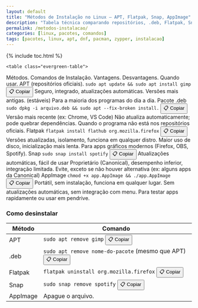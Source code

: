 ```yaml
---
layout: default
title: "Métodos de Instalação no Linux – APT, Flatpak, Snap, AppImage"
description: "Tabela técnica comparando repositórios, .deb, Flatpak, Snap e AppImage: comandos, vantagens, desvantagens e quando usar cada um."
permalink: /metodos-instalacao/
categories: [linux, pacotes, comandos]
tags: [pacotes, linux, apt, dnf, pacman, zypper, instalacao]
---
```



{% include toc.html %}



   <section class="post-content">
   
   
   
    <table class="evergreen-table">
  <thead>
    <tr>
      <th>Métodos.</th>
      <th>Comandos de Instalação.</th>
      <th>Vantagens.</th>
      <th>Desvantagens.</th>
      <th>Quando usar.</th>
    </tr>
  </thead>
  <tbody>
    <tr>
      <td data-label="Método">APT (repositórios oficiais).</td>
      <td data-label="Comando de Instalação">
        <code>sudo apt update && sudo apt install gimp</code>
        <button class="copy-btn" data-command="sudo apt update && sudo apt install gimp">📋 Copiar</button>
      </td>
      <td data-label="Vantagens">Seguro, integrado, atualizações automáticas.</td>
      <td data-label="Desvantagens">Versões mais antigas. (estáveis)</td>
      <td data-label="Quando usar">Para a maioria dos programas do dia a dia.</td>
    </tr>
    <tr>
      <td data-label="Método">Pacote .deb</td>
      <td data-label="Comando de Instalação">
        <code>sudo dpkg -i arquivo.deb && sudo apt --fix-broken install.</code>
        <button class="copy-btn" data-command="sudo dpkg -i arquivo.deb && sudo apt --fix-broken install">📋 Copiar</button>
      </td>
      <td data-label="Vantagens">Versão mais recente (ex: Chrome, VS Code)</td>
      <td data-label="Desvantagens">Não atualiza automaticamente; pode quebrar dependências.</td>
      <td data-label="Quando usar">Quando o programa não está nos repositórios oficiais.</td>
    </tr>
    <tr>
      <td data-label="Método">Flatpak</td>
      <td data-label="Comando de Instalação">
        <code>flatpak install flathub org.mozilla.firefox</code>
        <button class="copy-btn" data-command="flatpak install flathub org.mozilla.firefox">📋 Copiar</button>
      </td>
      <td data-label="Vantagens">Versões atualizadas, isolamento, funciona em qualquer distro.</td>
      <td data-label="Desvantagens">Maior uso de disco, inicialização mais lenta.</td>
      <td data-label="Quando usar">Para apps gráficos modernos (Firefox, OBS, Spotify).</td>
    </tr>
    <tr>
      <td data-label="Método">Snap</td>
      <td data-label="Comando de Instalação">
        <code>sudo snap install spotify</code>
        <button class="copy-btn" data-command="sudo snap install spotify">📋 Copiar</button>
      </td>
      <td data-label="Vantagens">Atualizações automáticas, fácil de usar</td>
      <td data-label="Desvantagens">Proprietário (Canonical), desempenho inferior, integração limitada.</td>
      <td data-label="Quando usar">Evite, exceto se não houver alternativa (ex: alguns apps da Canonical)</td>
    </tr>
    <tr>
      <td data-label="Método">AppImage</td>
      <td data-label="Comando de Instalação">
        <code>chmod +x app.AppImage && ./app.AppImage</code>
        <button class="copy-btn" data-command="chmod +x app.AppImage && ./app.AppImage">📋 Copiar</button>
      </td>
      <td data-label="Vantagens">Portátil, sem instalação, funciona em qualquer lugar.</td>
      <td data-label="Desvantagens">Sem atualizações automáticas, sem integração com menu.</td>
      <td data-label="Quando usar">Para testar apps rapidamente ou usar em pendrive.</td>
    </tr>
  </tbody>
</table>

<h3 id="desinstalar">Como desinstalar</h3>
<table class="evergreen-table">
  <thead>
    <tr>
      <th>Método</th>
      <th>Comando</th>
    </tr>
  </thead>
  <tbody>
    <tr>
      <td data-label="Método">APT</td>
      <td data-label="Comando">
        <code>sudo apt remove gimp</code>
        <button class="copy-btn" data-command="sudo apt remove gimp">📋 Copiar</button>
      </td>
    </tr>
    <tr>
      <td data-label="Método">.deb</td>
      <td data-label="Comando">
        <code>sudo apt remove nome-do-pacote</code> (mesmo que APT)
        <button class="copy-btn" data-command="sudo apt remove nome-do-pacote">📋 Copiar</button>
      </td>
    </tr>
    <tr>
      <td data-label="Método">Flatpak</td>
      <td data-label="Comando">
        <code>flatpak uninstall org.mozilla.firefox</code>
        <button class="copy-btn" data-command="flatpak uninstall org.mozilla.firefox">📋 Copiar</button>
      </td>
    </tr>
    <tr>
      <td data-label="Método">Snap</td>
      <td data-label="Comando">
        <code>sudo snap remove spotify</code>
        <button class="copy-btn" data-command="sudo snap remove spotify">📋 Copiar</button>
      </td>
    </tr>
    <tr>
      <td data-label="Método">AppImage</td>
      <td data-label="Comando">Apague o arquivo.</td>
    </tr>
  </tbody>
</table>
</section>



